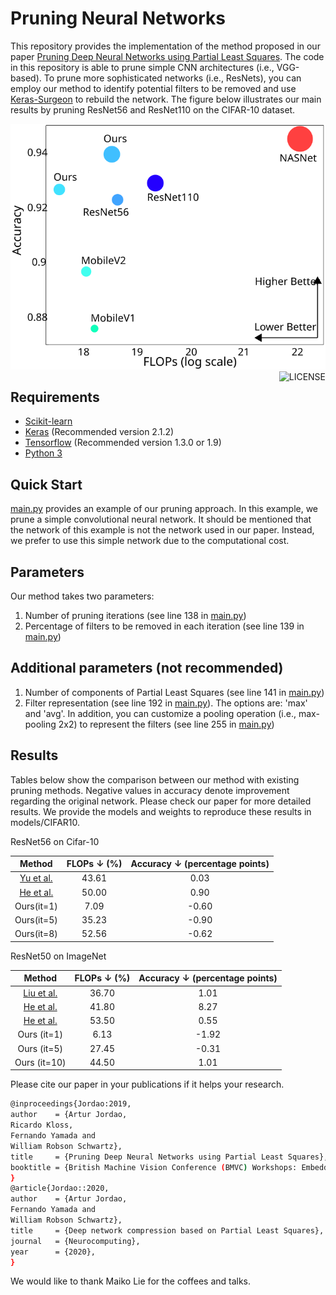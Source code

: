# Pruning Neural Networks
This repository provides the implementation of the method proposed in our paper [Pruning Deep Neural Networks using Partial Least Squares](https://homepages.dcc.ufmg.br/~arturjordao/Files/Papers/BMVC_2019.pdf). The code in this repository is able to prune simple CNN architectures (i.e., VGG-based). To prune more sophisticated networks (i.e., ResNets), you can employ our method to identify potential filters to be removed and use [Keras-Surgeon](https://github.com/BenWhetton/keras-surgeon) to rebuild the network. The figure below illustrates our main results by pruning ResNet56 and ResNet110 on the CIFAR-10 dataset.

<img src="/Figures/Main.svg">

<img src="https://img.shields.io/badge/license-MIT-blue.svg" alt="LICENSE" align="right">

## Requirements
- [Scikit-learn](http://scikit-learn.org/stable/)
- [Keras](https://github.com/fchollet/keras) (Recommended version 2.1.2)
- [Tensorflow](https://www.tensorflow.org/) (Recommended version 1.3.0 or 1.9)
- [Python 3](https://www.python.org/)

## Quick Start
[main.py](main.py) provides an example of our pruning approach. In this example, we prune a simple convolutional neural network. It should be mentioned that the network of this example is not the network used in our paper. Instead, we prefer to use this simple network due to the computational cost.

## Parameters
Our method takes two parameters:
1. Number of pruning iterations (see line 138 in [main.py](main.py))
2. Percentage of filters to be removed in each iteration (see line 139 in [main.py](main.py))
## Additional parameters (not recommended)
1. Number of components of Partial Least Squares (see line 141 in [main.py](main.py))
2. Filter representation (see line 192 in [main.py](main.py)). The options are: 'max' and 'avg'. In addition, you can customize a pooling operation (i.e., max-pooling 2x2) to represent the filters (see line 255 in [main.py](main.py))

## Results
Tables below show the comparison between our method with existing pruning methods. Negative values in accuracy denote improvement regarding the original network. Please check our paper for more detailed results. We provide the models and weights to reproduce these results in models/CIFAR10.

ResNet56 on Cifar-10

|     Method     | FLOPs ↓ (%) | Accuracy ↓ (percentage points) |
|:--------------:|:-----:|:----------------:|
| [Yu et al.](http://openaccess.thecvf.com/content_cvpr_2018/CameraReady/0601.pdf) |   43.61 |       0.03       |
| [He et al.](http://openaccess.thecvf.com/content_ECCV_2018/papers/Yihui_He_AMC_Automated_Model_ECCV_2018_paper.pdf) | 50.00 |  0.90       |
|   Ours(it=1)   |   7.09 | -0.60 |
|   Ours(it=5)   |  35.23 | -0.90 |
|   Ours(it=8)   |  52.56 |-0.62|

ResNet50 on ImageNet

|    Method   | FLOPs ↓ (%) | Accuracy ↓ (percentage points) |
|:-----------:|:-----:|:----------------:|
|  [Liu et al.](https://openreview.net/pdf?id=rJlnB3C5Ym)  |  36.70 |       1.01      |
|  [He et al.](https://arxiv.org/pdf/1808.06866.pdf)  |  41.80 |       8.27       |
|  [He et al.](http://openaccess.thecvf.com/content_CVPR_2019/papers/He_Filter_Pruning_via_Geometric_Median_for_Deep_Convolutional_Neural_Networks_CVPR_2019_paper.pdf)   | 53.50 |        0.55       |
| Ours (it=1) | 6.13 |       -1.92      |
| Ours (it=5) | 27.45 |       -0.31      |
| Ours (it=10) | 44.50 |        1.01       |

Please cite our paper in your publications if it helps your research.
```bash
@inproceedings{Jordao:2019,
author    = {Artur Jordao,
Ricardo Kloss,
Fernando Yamada and
William Robson Schwartz},
title     = {Pruning Deep Neural Networks using Partial Least Squares},
booktitle = {British Machine Vision Conference (BMVC) Workshops: Embedded AI for Real-Time Machine Vision},
}
@article{Jordao::2020,
author    = {Artur Jordao,
Fernando Yamada and
William Robson Schwartz},
title     = {Deep network compression based on Partial Least Squares},
journal   = {Neurocomputing},
year      = {2020},
}
```
We would like to thank Maiko Lie for the coffees and talks.
